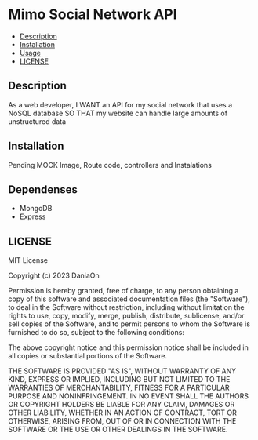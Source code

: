 # Mimo Social Network API

 - [Description](#description)
 - [Installation](#installation)
 - [Usage](#usage)
 - [LICENSE](#license)

## Description

As a web developer, I WANT an API for my social network that uses a NoSQL database SO THAT my website can handle large amounts of unstructured data
 
## Installation
Pending MOCK Image, Route code, controllers and Instalations 

## Dependenses 
 - MongoDB
 - Express

## LICENSE
MIT License

Copyright (c) 2023 DaniaOn

Permission is hereby granted, free of charge, to any person obtaining a copy
of this software and associated documentation files (the "Software"), to deal
in the Software without restriction, including without limitation the rights
to use, copy, modify, merge, publish, distribute, sublicense, and/or sell
copies of the Software, and to permit persons to whom the Software is
furnished to do so, subject to the following conditions:

The above copyright notice and this permission notice shall be included in all
copies or substantial portions of the Software.

THE SOFTWARE IS PROVIDED "AS IS", WITHOUT WARRANTY OF ANY KIND, EXPRESS OR
IMPLIED, INCLUDING BUT NOT LIMITED TO THE WARRANTIES OF MERCHANTABILITY,
FITNESS FOR A PARTICULAR PURPOSE AND NONINFRINGEMENT. IN NO EVENT SHALL THE
AUTHORS OR COPYRIGHT HOLDERS BE LIABLE FOR ANY CLAIM, DAMAGES OR OTHER
LIABILITY, WHETHER IN AN ACTION OF CONTRACT, TORT OR OTHERWISE, ARISING FROM,
OUT OF OR IN CONNECTION WITH THE SOFTWARE OR THE USE OR OTHER DEALINGS IN THE
SOFTWARE.
